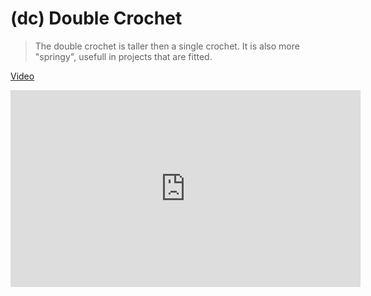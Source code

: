 # (dc) Double Crochet

> The double crochet is taller then a single crochet. It is also more "springy", usefull in projects that are fitted. 

[Video](https://youtu.be/a1whu6Gub1M?si=s9KDx7XMDsRoqVPt)

<iframe width="560" height="315" src="https://www.youtube.com/embed/a1whu6Gub1M?si=s9KDx7XMDsRoqVPt" title="YouTube video player" frameborder="0" allow="accelerometer; autoplay; clipboard-write; encrypted-media; gyroscope; picture-in-picture; web-share" allowfullscreen></iframe>

